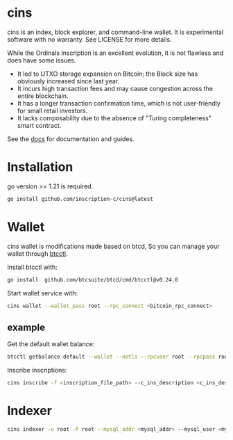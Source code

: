 # cins
cins is an index, block explorer, and command-line wallet. It is experimental software with no warranty. 
See LICENSE for more details.

While the Ordinals Inscription is an excellent evolution, it is not flawless and does have some issues.

- It led to UTXO storage expansion on Bitcoin; the Block size has obviously increased since last year.
- It incurs high transaction fees and may cause congestion across the entire blockchain.
- It has a longer transaction confirmation time, which is not user-friendly for small retail investors.
- It lacks composability due to the absence of "Turing completeness" smart contract.

See the [docs](https://github.com/inscription-c/cins/wiki) for documentation and guides.

# Installation

go version >= 1.21 is required.
```bash
go install github.com/inscription-c/cins@latest
```

# Wallet

cins wallet is modifications made based on btcd, So you can manage your wallet through [btcctl](https://github.com/btcsuite/btcd/tree/master/cmd/btcctl).

Install btcctl with:
```bash
go install  github.com/btcsuite/btcd/cmd/btcctl@v0.24.0
```

Start wallet service with:
```bash
cins wallet --wallet_pass root --rpc_connect <bitcoin_rpc_connect>
```

## example

Get the default wallet balance:
```bash
btcctl getbalance default --wallet --notls --rpcuser root --rpcpass root
```

Inscribe inscriptions:
```bash
cins inscribe -f <inscription_file_path> --c_ins_description <c_ins_description_file_path> --dest <dest_owner_address> --indexer_url <cins_indexer_url>
```

# Indexer

```bash
cins indexer -u root -P root --mysql_addr <mysql_addr> --mysql_user <mysql_user> --mysql_pass <mysql_pass> --mysql_db <mysql_db> --rpc_connect <bitcoin_rpc_connect>
```